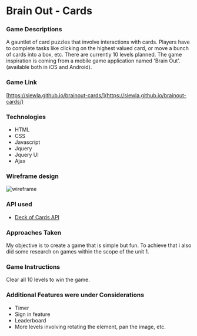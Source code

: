  # Brain Out - Cards
 
### Game Descriptions
A gauntlet of card puzzles that involve interactions with cards. Players have to complete tasks like clicking on the highest valued card, or move a bunch of cards into a box, etc. There are currently 10 levels planned. The game inspiration is coming from a mobile game application named 'Brain Out'. (available both in iOS and Android). 

### Game Link
[https://siewla.github.io/brainout-cards/](https://siewla.github.io/brainout-cards/)

### Technologies
* HTML
* CSS
* Javascript
* Jquery 
* Jquery UI
* Ajax

### Wireframe design
![wireframe](https://github.com/siewla/brainout-cards/blob/master/img/wireframe2.png)

### API used
 - [Deck of Cards API]([http://deckofcardsapi.com/](http://deckofcardsapi.com/))

### Approaches Taken
My objective is to create a game that is simple but fun. To achieve that i also did some research on games within the scope of the unit 1.

### Game Instructions
Clear all 10 levels to win the game. 

### Additional Features were under Considerations
- Timer
- Sign in feature
- Leaderboard
- More levels involving rotating the element, pan the image, etc. 

